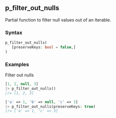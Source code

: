 [//]: # (This file is autogenerated)

## p_filter_out_nulls

Partial function to filter null values out of an iterable.

### Syntax
```php
p_filter_out_nulls(
   [preserveKeys: bool = false,]
)
```

### Examples
Filter out nulls
```php
[1, 2, null, 3]
|> p_filter_out_nulls()
//= [1, 2, 3]
```
```php
['a' => 1, 'b' => null, 'c' => 3]
|> p_filter_out_nulls(preserveKeys: true)
//= ['a' => 1, 'c' => 3]
```
